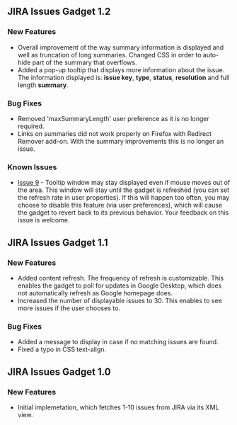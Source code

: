 ## JIRA Issues Gadget 1.2 ##

### New Features ###
  * Overall improvement of the way summary information is displayed and well as truncation of long summaries. Changed CSS in order to auto-hide part of the summary that overflows.
  * Added a pop-up tooltip that displays more information about the issue. The information displayed is: **issue key**, **type**, **status**, **resolution** and full length **summary**.

### Bug Fixes ###
  * Removed 'maxSummaryLength' user preference as it is no longer required.
  * Links on summaries did not work properly on Firefox with Redirect Remover add-on. With the summary improvements this is no longer an issue.

### Known Issues ###
  * [Issue 9](http://code.google.com/p/jira-gadgets/issues/detail?id=9) - Tooltip window may stay displayed even if mouse moves out of the area. This window will stay until the gadget is refreshed (you can set the refresh rate in user properties). If this will happen too often, you may choose to disable this feature (via user preferences), which will cause the gadget to revert back to its previous behavior. Your feedback on this issue is welcome.

## JIRA Issues Gadget 1.1 ##

### New Features ###
  * Added content refresh. The frequency of refresh is customizable. This enables the gadget to poll for updates in Google Desktop, which does not automatically refresh as Google homepage does.
  * Increased the number of displayable issues to 30. This enables to see more issues if the  user chooses to.

### Bug Fixes ###
  * Added a message to display in case if no matching issues are found.
  * Fixed a typo in CSS text-align.


## JIRA Issues Gadget 1.0 ##

### New Features ###
  * Initial implemetation, which fetches 1-10 issues from JIRA via its XML view.


